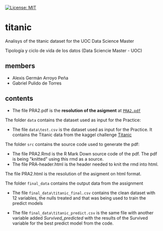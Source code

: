 

[![License: MIT](https://img.shields.io/badge/License-MIT-yellow.svg)](https://opensource.org/licenses/MIT)
# titanic
Analisys of the titanic dataset for the UOC Data Science Master

Tipología y ciclo de vida de los datos (Data Sciencie Master - UOC)

## members
- Alexis Germán Arroyo Peña
- Gabriel Pulido de Torres

## contents

- The file PRA2.pdf is the **resolution of the asigment** at [`PRA2.pdf`](PRA2.pdf)

The folder `data` contains the dataset used as input for the Practice:

- The file `data\test.csv` is the dataset used as input for the Practice. It contains the Titanic data from the kaggel challenge [Titanic](https://www.kaggle.com/c/titanic)

The folder `src` contains the source code used to generate the pdf:

- The file PRA2.Rmd is the R Mark Down source code of the pdf. The pdf is being "knitted" using this rmd as a source.
- The file PRA-header.html is the header needed to knit the rmd into html.

The file PRA2.html is the resolution of the asigment on html format.

The folder `final_data` contains the output data from the assignment

- The file `final_data\titanic_final.csv` contains the clean dataset with 12 variables, the nulls treated and that was being used to train the predict models

- The file `final_data\titanic_predict.csv` is the same file with another variable added *Survived_predicted* with the results of the Survived variable for the best predict model from the code.
